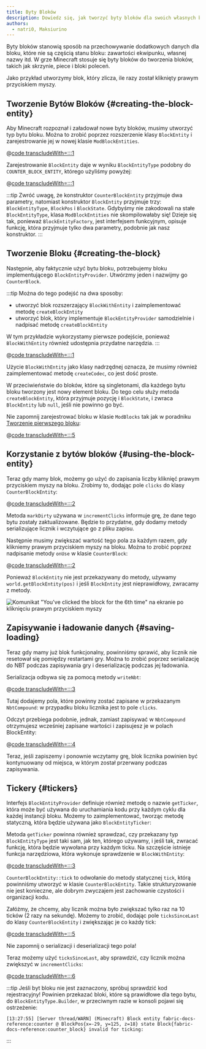 ```yaml
---
title: Byty Bloków
description: Dowiedz się, jak tworzyć byty bloków dla swoich własnych bloków.
authors:
  - natri0, Maksiurino
---
```


Byty bloków stanowią sposób na przechowywanie dodatkowych danych dla bloku, które nie są częścią stanu bloku: zawartości ekwipunku, własnej nazwy itd.
W grze Minecraft stosuje się byty bloków do tworzenia bloków, takich jak skrzynie, piece i bloki poleceń.

Jako przykład utworzymy blok, który zlicza, ile razy został kliknięty prawym przyciskiem myszy.

## Tworzenie Bytów Bloków {#creating-the-block-entity}

Aby Minecraft rozpoznał i załadował nowe byty bloków, musimy utworzyć typ bytu bloku. Można to zrobić poprzez rozszerzenie klasy `BlockEntity` i zarejestrowanie jej w nowej klasie `ModBlockEntities`.

@[code transcludeWith=:::1](@/reference/latest/src/main/java/com/example/docs/block/entity/custom/CounterBlockEntity.java)

Zarejestrowanie `BlockEntity` daje w wyniku `BlockEntityType` podobny do `COUNTER_BLOCK_ENTITY`, którego użyliśmy powyżej:

@[code transcludeWith=:::1](@/reference/latest/src/main/java/com/example/docs/block/entity/ModBlockEntities.java)

:::tip
Zwróć uwagę, że konstruktor `CounterBlockEntity` przyjmuje dwa parametry, natomiast konstruktor `BlockEntity` przyjmuje trzy: `BlockEntityType`, `BlockPos` i `BlockState`.
Gdybyśmy nie zakodowali na stałe `BlockEntityType`, klasa `ModBlockEntities` nie skompilowałaby się! Dzieje się tak, ponieważ `BlockEntityFactory`, jest interfejsem funkcyjnym, opisuje funkcję, która przyjmuje tylko dwa parametry, podobnie jak nasz konstruktor.
:::

## Tworzenie Bloku {#creating-the-block}

Następnie, aby faktycznie użyć bytu bloku, potrzebujemy bloku implementującego `BlockEntityProvider`. Utwórzmy jeden i nazwijmy go `CounterBlock`.

:::tip
Można do tego podejść na dwa sposoby:

- utworzyć blok rozszerzający `BlockWithEntity` i zaimplementować metodę `createBlockEntity`
- utworzyć blok, który implementuje `BlockEntityProvider` samodzielnie i nadpisać metodę `createBlockEntity`

W tym przykładzie wykorzystamy pierwsze podejście, ponieważ `BlockWithEntity` również udostępnia przydatne narzędzia.
:::

@[code transcludeWith=:::1](@/reference/latest/src/main/java/com/example/docs/block/custom/CounterBlock.java)

Użycie `BlockWithEntity` jako klasy nadrzędnej oznacza, że musimy również zaimplementować metodę `createCodec`, co jest dość proste.

W przeciwieństwie do bloków, które są singletonami, dla każdego bytu bloku tworzony jest nowy element bloku. Do tego celu służy metoda `createBlockEntity`, która przyjmuje pozycję i `BlockState`, i zwraca `BlockEntity` lub `null`, jeśli nie powinno go być.

Nie zapomnij zarejestrować bloku w klasie `ModBlocks` tak jak w poradniku [Tworzenie pierwszego bloku](../blocks/first-block):

@[code transcludeWith=:::5](@/reference/latest/src/main/java/com/example/docs/block/ModBlocks.java)

## Korzystanie z bytów bloków {#using-the-block-entity}

Teraz gdy mamy blok, możemy go użyć do zapisania liczby kliknięć prawym przyciskiem myszy na bloku. Zrobimy to, dodając pole `clicks` do klasy `CounterBlockEntity`:

@[code transcludeWith=:::2](@/reference/latest/src/main/java/com/example/docs/block/entity/custom/CounterBlockEntity.java)

Metoda `markDirty` używana w `incrementClicks` informuje grę, że dane tego bytu zostały zaktualizowane. Będzie to przydatne, gdy dodamy metody serializujące licznik i wczytujące go z pliku zapisu.

Następnie musimy zwiększać wartość tego pola za każdym razem, gdy klikniemy prawym przyciskiem myszy na bloku. Można to zrobić poprzez nadpisanie metody `onUse` w klasie `CounterBlock`:

@[code transcludeWith=:::2](@/reference/latest/src/main/java/com/example/docs/block/custom/CounterBlock.java)

Ponieważ `BlockEntity` nie jest przekazywany do metody, używamy `world.getBlockEntity(pos)` i jeśli `BlockEntity` jest nieprawidłowy, zwracamy z metody.

![Komunikat "You've clicked the block for the 6th time" na ekranie po kliknięciu prawym przyciskiem myszy](/assets/develop/blocks/block_entities_1.png)

## Zapisywanie i ładowanie danych {#saving-loading}

Teraz gdy mamy już blok funkcjonalny, powinniśmy sprawić, aby licznik nie resetował się pomiędzy restartami gry. Można to zrobić poprzez serializację do NBT podczas zapisywania gry i deserializację podczas jej ładowania.

Serializacja odbywa się za pomocą metody `writeNbt`:

@[code transcludeWith=:::3](@/reference/latest/src/main/java/com/example/docs/block/entity/custom/CounterBlockEntity.java)

Tutaj dodajemy pola, które powinny zostać zapisane w przekazanym `NbtCompound`: w przypadku bloku licznika jest to pole `clicks`.

Odczyt przebiega podobnie, jednak, zamiast zapisywać w `NbtCompound` otrzymujesz wcześniej zapisane wartości i zapisujesz je w polach BlockEntity:

@[code transcludeWith=:::4](@/reference/latest/src/main/java/com/example/docs/block/entity/custom/CounterBlockEntity.java)

Teraz, jeśli zapiszemy i ponownie wczytamy grę, blok licznika powinien być kontynuowany od miejsca, w którym został przerwany podczas zapisywania.

## Tickery {#tickers}

Interfejs `BlockEntityProvider` definiuje również metodę o nazwie `getTicker`, która może być używana do uruchamiania kodu przy każdym cyklu dla każdej instancji bloku. Możemy to zaimplementować, tworząc metodę statyczną, która będzie używana jako `BlockEntityTicker`:

Metoda `getTicker` powinna również sprawdzać, czy przekazany typ `BlockEntityType` jest taki sam, jak ten, którego używamy, i jeśli tak, zwracać funkcję, która będzie wywołana przy każdym ticku. Na szczęście istnieje funkcja narzędziowa, która wykonuje sprawdzenie w `BlockWithEntity`:

@[code transcludeWith=:::3](@/reference/latest/src/main/java/com/example/docs/block/custom/CounterBlock.java)

`CounterBlockEntity::tick` to odwołanie do metody statycznej `tick`, którą powinniśmy utworzyć w klasie `CounterBlockEntity`. Takie strukturyzowanie nie jest konieczne, ale dobrym zwyczajem jest zachowanie czystości i organizacji kodu.

Załóżmy, że chcemy, aby licznik można było zwiększać tylko raz na 10 ticków (2 razy na sekundę). Możemy to zrobić, dodając pole `ticksSinceLast` do klasy `CounterBlockEntity` i zwiększając je co każdy tick:

@[code transcludeWith=:::5](@/reference/latest/src/main/java/com/example/docs/block/entity/custom/CounterBlockEntity.java)

Nie zapomnij o serializacji i deserializacji tego pola!

Teraz możemy użyć `ticksSinceLast`, aby sprawdzić, czy licznik można zwiększyć w `incrementClicks`:

@[code transcludeWith=:::6](@/reference/latest/src/main/java/com/example/docs/block/entity/custom/CounterBlockEntity.java)

:::tip
Jeśli byt bloku nie jest zaznaczony, spróbuj sprawdzić kod rejestracyjny! Powinien przekazać bloki, które są prawidłowe dla tego bytu, do `BlockEntityType.Builder`, w przeciwnym razie w konsoli pojawi się ostrzeżenie:

```text
[13:27:55] [Server thread/WARN] (Minecraft) Block entity fabric-docs-reference:counter @ BlockPos{x=-29, y=125, z=18} state Block{fabric-docs-reference:counter_block} invalid for ticking:
```

:::
